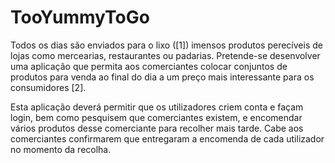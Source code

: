 # TooYummyToGo
Todos os dias são enviados para o lixo ([1]) imensos produtos perecíveis de lojas como mercearias, restaurantes ou padarias. Pretende-se desenvolver uma aplicação que permita aos comerciantes colocar conjuntos de produtos para venda ao final do dia a um preço mais interessante para os consumidores [2].

Esta aplicação deverá permitir que os utilizadores criem conta e façam login, bem como pesquisem que comerciantes existem, e encomendar vários produtos desse comerciante para recolher mais tarde. Cabe aos comerciantes confirmarem que entregaram a encomenda de cada utilizador no momento da recolha.
